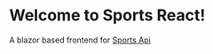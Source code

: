 # Welcome to Sports React!

A blazor based frontend for [Sports Api](https://github.com/retepz/dotnet-sports-api)
